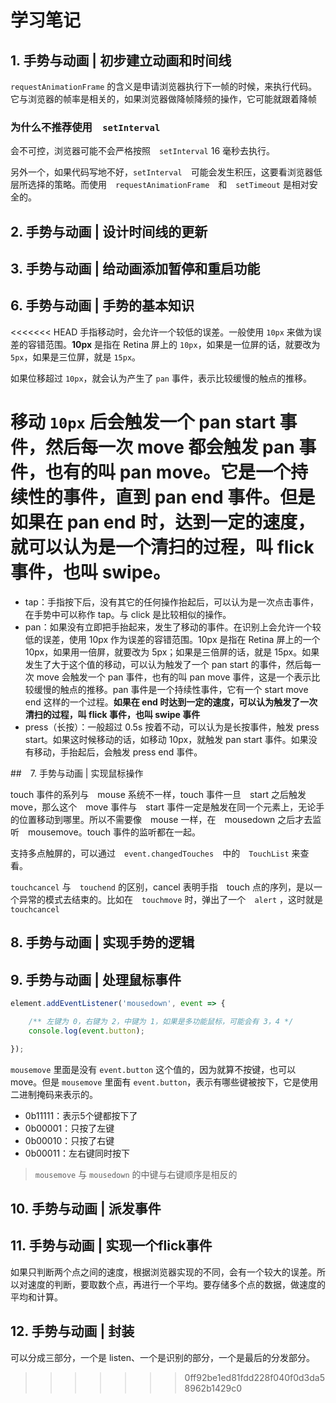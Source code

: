 # 学习笔记

## 1. 手势与动画 | 初步建立动画和时间线　

`requestAnimationFrame` 的含义是申请浏览器执行下一帧的时候，来执行代码。它与浏览器的帧率是相关的，如果浏览器做降帧降频的操作，它可能就跟着降帧

### 为什么不推荐使用　`setInterval`

会不可控，浏览器可能不会严格按照　`setInterval` 16 毫秒去执行。

另外一个，如果代码写地不好，`setInterval`　可能会发生积压，这要看浏览器低层所选择的策略。而使用　`requestAnimationFrame`　和　`setTimeout` 是相对安全的。

## 2. 手势与动画 | 设计时间线的更新


## 3. 手势与动画 | 给动画添加暂停和重启功能

## 6. 手势与动画 | 手势的基本知识

<<<<<<< HEAD
手指移动时，会允许一个较低的误差。一般使用 `10px` 来做为误差的容错范围。**10px** 是指在 Retina 屏上的  `10px`，如果是一位屏的话，就要改为  `5px`，如果是三位屏，就是 `15px`。

如果位移超过  `10px`，就会认为产生了 `pan` 事件，表示比较缓慢的触点的推移。

移动  `10px` 后会触发一个 pan start 事件，然后每一次 move 都会触发 pan 事件，也有的叫 pan move。它是一个持续性的事件，直到 pan end 事件。但是如果在 pan end 时，达到一定的速度，就可以认为是一个清扫的过程，叫 flick 事件，也叫 swipe。
=======
- tap：手指按下后，没有其它的任何操作抬起后，可以认为是一次点击事件，在手势中可以称作 tap。与 click 是比较相似的操作。
- pan：如果没有立即把手抬起来，发生了移动的事件。在识别上会允许一个较低的误差，使用 10px 作为误差的容错范围。10px 是指在 Retina 屏上的一个 10px，如果用一倍屏，就要改为 5px；如果是三倍屏的话，就是 15px。如果发生了大于这个值的移动，可以认为触发了一个 pan start 的事件，然后每一次 move 会触发一个 pan 事件，也有的叫 pan move 事件，这是一个表示比较缓慢的触点的推移。pan 事件是一个持续性事件，它有一个 start move end 这样的一个过程。**如果在 end 时达到一定的速度，可以认为触发了一次清扫的过程，叫 flick 事件，也叫 swipe 事件**
- press（长按）：一般超过 0.5s 按着不动，可以认为是长按事件，触发 press start。如果这时候移动的话，如移动 10px，就触发 pan start 事件。如果没有移动，手抬起后，会触发 press end 事件。


##　7. 手势与动画 | 实现鼠标操作

touch 事件的系列与　mouse 系统不一样，touch 事件一旦　start 之后触发 move，那么这个　move 事件与　start 事件一定是触发在同一个元素上，无论手的位置移动到哪里。所以不需要像　mouse 一样，在　mousedown 之后才去监听　mousemove。touch 事件的监听都在一起。

支持多点触屏的，可以通过　`event.changedTouches`　中的　`TouchList` 来查看。

`touchcancel` 与　`touchend` 的区别，cancel 表明手指　touch 点的序列，是以一个异常的模式去结束的。比如在　`touchmove` 时，弹出了一个　`alert` ，这时就是　`touchcancel`


## 8. 手势与动画 | 实现手势的逻辑


## 9. 手势与动画 | 处理鼠标事件

```javascript
element.addEventListener('mousedown', event => {

    /** 左键为 0，右键为 2，中键为 1，如果是多功能鼠标，可能会有 3，4 */
    console.log(event.button);

});
```

`mousemove` 里面是没有 `event.button` 这个值的，因为就算不按键，也可以 move。但是 `mousemove` 里面有 `event.button`，表示有哪些键被按下，它是使用二进制掩码来表示的。

- 0b11111：表示5个键都按下了
- 0b00001：只按了左键
- 0b00010：只按了右键
- 0b00011：左右键同时按下

> `mousemove` 与 `mousedown` 的中键与右键顺序是相反的

## 10. 手势与动画 | 派发事件

## 11. 手势与动画 | 实现一个flick事件

如果只判断两个点之间的速度，根据浏览器实现的不同，会有一个较大的误差。所以对速度的判断，要取数个点，再进行一个平均。要存储多个点的数据，做速度的平均和计算。

## 12. 手势与动画 | 封装

可以分成三部分，一个是 listen、一个是识别的部分，一个是最后的分发部分。
>>>>>>> 0ff92be1ed81fdd228f040f0d3da58962b1429c0
